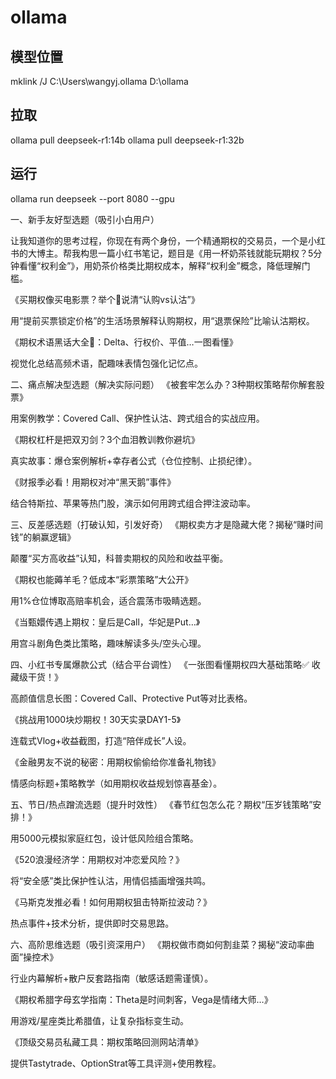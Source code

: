 # ollama

## 模型位置
mklink /J C:\Users\wangyj\.ollama D:\ollama

## 拉取
ollama pull deepseek-r1:14b
ollama pull deepseek-r1:32b

## 运行
ollama run deepseek --port 8080 --gpu


一、新手友好型选题（吸引小白用户）

让我知道你的思考过程，你现在有两个身份，一个精通期权的交易员，一个是小红书的大博主。帮我构思一篇小红书笔记，题目是《用一杯奶茶钱就能玩期权？5分钟看懂“权利金”》，用奶茶价格类比期权成本，解释“权利金”概念，降低理解门槛。

《买期权像买电影票？举个🌰说清“认购vs认沽”》

用“提前买票锁定价格”的生活场景解释认购期权，用“退票保险”比喻认沽期权。

《期权术语黑话大全📖：Delta、行权价、平值…一图看懂》

视觉化总结高频术语，配趣味表情包强化记忆点。

二、痛点解决型选题（解决实际问题）
《被套牢怎么办？3种期权策略帮你解套股票》

用案例教学：Covered Call、保护性认沽、跨式组合的实战应用。

《期权杠杆是把双刃剑？3个血泪教训教你避坑》

真实故事：爆仓案例解析+幸存者公式（仓位控制、止损纪律）。

《财报季必看！用期权对冲“黑天鹅”事件》

结合特斯拉、苹果等热门股，演示如何用跨式组合押注波动率。

三、反差感选题（打破认知，引发好奇）
《期权卖方才是隐藏大佬？揭秘“赚时间钱”的躺赢逻辑》

颠覆“买方高收益”认知，科普卖期权的风险和收益平衡。

《期权也能薅羊毛？低成本“彩票策略”大公开》

用1%仓位博取高赔率机会，适合震荡市吸睛选题。

《当甄嬛传遇上期权：皇后是Call，华妃是Put…》

用宫斗剧角色类比策略，趣味解读多头/空头心理。

四、小红书专属爆款公式（结合平台调性）
《一张图看懂期权四大基础策略✅ 收藏级干货！》

高颜值信息长图：Covered Call、Protective Put等对比表格。

《挑战用1000块炒期权！30天实录DAY1-5》

连载式Vlog+收益截图，打造“陪伴成长”人设。

《金融男友不说的秘密：用期权偷偷给你准备礼物钱》

情感向标题+策略教学（如用期权收益规划惊喜基金）。

五、节日/热点蹭流选题（提升时效性）
《春节红包怎么花？期权“压岁钱策略”安排！》

用5000元模拟家庭红包，设计低风险组合策略。

《520浪漫经济学：用期权对冲恋爱风险？》

将“安全感”类比保护性认沽，用情侣插画增强共鸣。

《马斯克发推必看！如何用期权狙击特斯拉波动？》

热点事件+技术分析，提供即时交易思路。

六、高阶思维选题（吸引资深用户）
《期权做市商如何割韭菜？揭秘“波动率曲面”操控术》

行业内幕解析+散户反套路指南（敏感话题需谨慎）。

《期权希腊字母玄学指南：Theta是时间刺客，Vega是情绪大师…》

用游戏/星座类比希腊值，让复杂指标变生动。

《顶级交易员私藏工具：期权策略回测网站清单》

提供Tastytrade、OptionStrat等工具评测+使用教程。